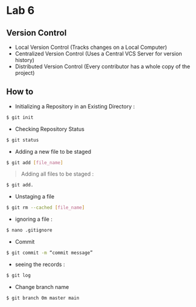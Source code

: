 # Lab 6

## Version Control
-  Local Version Control (Tracks changes on a Local Computer)
- Centralized Version Control (Uses a Central VCS Server for version history)
- Distributed Version Control (Every contributor has a whole copy of the project)

## How to
- Initializing a Repository in an Existing Directory :
```sh
$ git init
```

- Checking Repository Status
```sh
$ git status
```

- Adding a new file to be staged
```sh
$ git add [file_name]
```
> Adding all files to be staged :
```sh
$ git add.
```

- Unstaging a file
```sh
$ git rm --cached [file_name]
```

- ignoring a file :
```sh
$ nano .gitignore
```

- Commit
```sh
$ git commit -m “commit message”
```

- seeing the records :
```sh
$ git log
```

- Change branch name
```sh
$ git branch 0m master main
```
